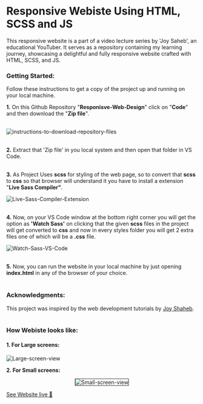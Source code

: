 # Responsive Webiste Using HTML, SCSS and JS
This responsive website is a part of a video lecture series by 'Joy Saheb', an educational YouTuber. It serves as a repository containing my learning journey, showcasing a delightful and fully responsive website crafted with HTML, SCSS, and JS.

### Getting Started:<br>
Follow these instructions to get a copy of the project up and running on your local machine.

**1.** On this Github Repository "**Responisve-Web-Design**" click on "**Code**" and then download the "**Zip file**".<br><br>

<img src="https://i.ibb.co/mhZKNpf/click-Code.png" alt="instructions-to-download-repository-files" border="0">
<br><br>

**2.** Extract that 'Zip file' in you local system and then open that folder in VS Code.
<br><br>

**3.** As Project Uses **scss** for styling of the web page, so to convert that **scss** to **css** so that browser will understand it
    you have to install a extension "**Live Sass Compiler"**.
    
<img src="https://i.ibb.co/Sw7vXFP/live-sass-extension.png" alt="Live-Sass-Compiler-Extension" border="0">
<br><br>

**4.** Now, on your VS Code window at the bottom right corner you will get the option as **'Watch Sass'** on clicking that the given
    **scss** files in the project will get converted to **css** and now in every styles folder you will get 2 extra files one of which will 
    be a **.css** file.
   
<img src="https://i.ibb.co/hKyRNRs/watch-sass.png" alt="Watch-Sass-VS-Code" border="0">
<br><br>

**5.** Now, you can run the website in your local machine by just opening **index.html** in any of the browser of your choice.
<br><br>

### Acknowledgments:<br>
This project was inspired by the web development tutorials by <a href="https://www.youtube.com/@JoyShaheb" target="_blank">Joy Shaheb</a>.
<br><br>

### How Webiste looks like:
#### 1. For Large screens:
<img src="https://i.ibb.co/h8sCp0K/Large-Screens-1.png" alt="Large-screen-view" border="0">

**2. For Small screens:**<br>
<p align="center">
    <img src="https://i.ibb.co/sH4y29p/Small-screens.png" alt="Small-screen-view" border="1px solid black;">
</p>

<a href="https://arunnegi-07.github.io/Responisve-Web-Design/" target="_blank">See Website live 🚀</a>

